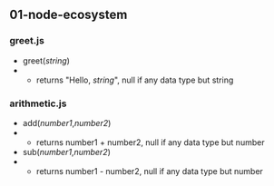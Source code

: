 ## 01-node-ecosystem

### greet.js
- greet(*string*)
- - returns "Hello, *string*", null if any data type but string

### arithmetic.js
- add(*number1*,*number2*)
- - returns number1 + number2, null if any data type but number
- sub(*number1*,*number2*)
- - returns number1 - number2, null if any data type but number

